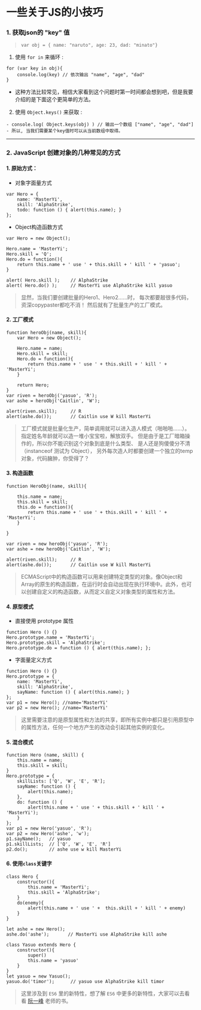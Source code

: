 # 一些关于JS的小技巧
### 1. 获取json的 "key" 值
> `var obj = { name: "naruto", age: 23, dad: "minato"}`
1. 使用 `for in` 来循环 :
```
for (var key in obj){
    console.log(key) // 依次输出 "name", "age", "dad"
}
```
- 这种方法比较常见，相信大家看到这个问题时第一时间都会想到吧，但是我要介绍的是下面这个更简单的方法。
2. 使用 `Object.keys()` 来获取 :
```
- console.log( Object.keys(obj) ) // 输出一个数组 ["name", "age", "dad"]
- 所以, 当我们需要某个key值时可以从当前数组中取得。
```
----
### 2. JavaScript 创建对象的几种常见的方式
#### 1. 原始方式：
* 对象字面量方式
```
var Hero = { 
    name: 'MasterYi',
    skill: 'AlphaStrike',
    todo: function () { alert(this.name); }
};
```
* Object构造函数方式
```
var Hero = new Object();

Hero.name = 'MasterYi';
Hero.skill = 'Q';
Hero.do = function(){
    return this.name + ' use ' + this.skill + ' kill ' + 'yasuo';
}

alert( Hero.skill );    // AlphaStrike
alert( Hero.do() );     // MasterYi use AlphaStrike kill yasuo
```
> 显然，当我们要创建批量的Hero1、Hero2……时，
每次都要敲很多代码，资深copypaster都吃不消！
然后就有了批量生产的工厂模式。
#### 2. 工厂模式
```
function heroObj(name, skill){
    var Hero = new Object();

    Hero.name = name;
    Hero.skill = skill;
    Hero.do = function(){
        return this.name + ' use ' + this.skill + ' kill ' + 'MasterYi';
    }

    return Hero;
}
var riven = heroObj('yasuo', 'R');
var ashe = heroObj('Caitlin', 'W');

alert(riven.skill);     // R
alert(ashe.do());       // Caitlin use W kill MasterYi
```
> 工厂模式就是批量化生产，简单调用就可以进入造人模式（啪啪啪……）。
 指定姓名年龄就可以造一堆小宝宝啦，解放双手。
 但是由于是工厂暗箱操作的，所以你不能识别这个对象到底是什么类型、
 是人还是狗傻傻分不清（instanceof 测试为 Object），
 另外每次造人时都要创建一个独立的temp对象，代码臃肿，你受得了？
#### 3. 构造函数
```
function HeroObj(name, skill){

    this.name = name;
    this.skill = skill;
    this.do = function(){
        return this.name + ' use ' + this.skill + ' kill ' + 'MasterYi';
    }

}

var riven = new heroObj('yasuo', 'R');
var ashe = new heroObj('Caitlin', 'W');

alert(riven.skill);     // R
alert(ashe.do());       // Caitlin use W kill MasterYi
```
> ECMAScript中的构造函数可以用来创建特定类型的对象。像Object和Array的原生的构造函数，在运行时会自动出现在执行环境中。此外，也可以创建自定义的构造函数，从而定义自定义对象类型的属性和方法。
#### 4. 原型模式
* 直接使用 prototype 属性
```
function Hero () {}
Hero.prototype.name = 'MasterYi';
Hero.prototype.skill = 'AlphaStrike';
Hero.prototype.do = function () { alert(this.name); };
```
* 字面量定义方式
```
function Hero () {}
Hero.prototype = {
    name: 'MasterYi',
    skill: 'AlphaStrike',
    sayName: function () { alert(this.name); }
};
var p1 = new Hero(); //name='MasterYi'
var p2 = new Hero(); //name='MasterYi'
```
> 这里需要注意的是原型属性和方法的共享，即所有实例中都只是引用原型中的属性方法，任何一个地方产生的改动会引起其他实例的变化。
#### 5. 混合模式
```
function Hero (name, skill) {
    this.name = name;
    this.skill = skill;
}
Hero.prototype = {
    skillLists: ['Q', 'W', 'E', 'R'];
    sayName: function () {
        alert(this.name);
    },
    do: function () {
        alert(this.name + ' use ' + this.skill + ' kill ' + 'MasterYi');
    }
};
var p1 = new Hero('yasuo', 'R');
var p2 = new Hero('ashe', 'w');
p1.sayName();   // yasuo
p1.skillLists;  // ['Q', 'W', 'E', 'R']
p2.do();        // ashe use w kill MasterYi
```
#### 6. 使用`class`关键字
```
class Hero {
    constructor(){
        this.name = 'MasterYi';
        this.skill = 'AlphaStrike';
    }
    do(enemy){
        alert(this.name + ' use ' +  this.skill + ' kill ' + enemy)
    }
}

let ashe = new Hero();
ashe.do('ashe');       // MasterYi use AlphaStrike kill ashe

class Yasuo extends Hero {
    constructor(){
        super()
        this.name = 'yasuo'
    }
}
let yasuo = new Yasuo();
yasuo.do('timor');      // yasuo use AlphaStrike kill timor
```
> 这里涉及到 `ES6` 里的新特性，想了解 `ES6` 中更多的新特性，大家可以去看看 [阮一峰](http://es6.ruanyifeng.com/) 老师的书。
